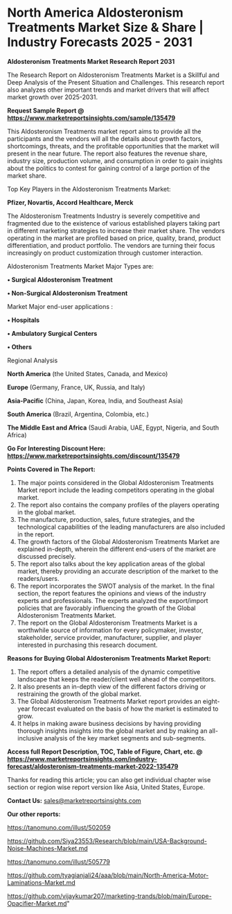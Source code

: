  # North America Aldosteronism Treatments Market Size & Share | Industry Forecasts 2025 - 2031

<strong>Aldosteronism Treatments Market Research Report 2031</strong>

The Research Report on Aldosteronism Treatments Market is a Skillful and Deep Analysis of the Present Situation and Challenges. This research report also analyzes other important trends and market drivers that will affect market growth over 2025-2031.

<strong>Request Sample Report @ <a href=https://www.marketreportsinsights.com/sample/135479>https://www.marketreportsinsights.com/sample/135479</a></strong>

This Aldosteronism Treatments market report aims to provide all the participants and the vendors will all the details about growth factors, shortcomings, threats, and the profitable opportunities that the market will present in the near future. The report also features the revenue share, industry size, production volume, and consumption in order to gain insights about the politics to contest for gaining control of a large portion of the market share.

Top Key Players in the Aldosteronism Treatments Market:

<strong>Pfizer, Novartis, Accord Healthcare, Merck</strong>

The Aldosteronism Treatments Industry is severely competitive and fragmented due to the existence of various established players taking part in different marketing strategies to increase their market share. The vendors operating in the market are profiled based on price, quality, brand, product differentiation, and product portfolio. The vendors are turning their focus increasingly on product customization through customer interaction.

Aldosteronism Treatments Market Major Types are:

<strong>• Surgical Aldosteronism Treatment

• Non-Surgical Aldosteronism Treatment</strong>

Market Major end-user applications :

<strong>• Hospitals

• Ambulatory Surgical Centers

• Others</strong>

Regional Analysis

</u><strong><b>North America</b></strong> (the United States, Canada, and Mexico)

<strong><b>Europe </b></strong>(Germany, France, UK, Russia, and Italy)

<strong><b>Asia-Pacific</b></strong> (China, Japan, Korea, India, and Southeast Asia)

<strong><b>South America</b></strong> (Brazil, Argentina, Colombia, etc.)

<strong><b>The Middle East and Africa</b></strong> (Saudi Arabia, UAE, Egypt, Nigeria, and South Africa)

<strong>Go For Interesting Discount Here: <a href=https://www.marketreportsinsights.com/discount/135479>https://www.marketreportsinsights.com/discount/135479</a></strong>

<strong>Points Covered in The Report:</strong>
<ol>
  <li>The major points considered in the Global Aldosteronism Treatments Market report include the leading competitors operating in the global market.</li>
  <li>The report also contains the company profiles of the players operating in the global market.</li>
  <li>The manufacture, production, sales, future strategies, and the technological capabilities of the leading manufacturers are also included in the report.</li>
  <li>The growth factors of the Global Aldosteronism Treatments Market are explained in-depth, wherein the different end-users of the market are discussed precisely.</li>
  <li>The report also talks about the key application areas of the global market, thereby providing an accurate description of the market to the readers/users.</li>
  <li>The report incorporates the SWOT analysis of the market. In the final section, the report features the opinions and views of the industry experts and professionals. The experts analyzed the export/import policies that are favorably influencing the growth of the Global Aldosteronism Treatments Market.</li>
  <li>The report on the Global Aldosteronism Treatments Market is a worthwhile source of information for every policymaker, investor, stakeholder, service provider, manufacturer, supplier, and player interested in purchasing this research document.</li>
</ol>
<strong>Reasons for Buying Global Aldosteronism Treatments Market Report:</strong>

<ol>
  <li>The report offers a detailed analysis of the dynamic competitive landscape that keeps the reader/client well ahead of the competitors.</li>
  <li>It also presents an in-depth view of the different factors driving or restraining the growth of the global market.</li>
  <li>The Global Aldosteronism Treatments Market report provides an eight-year forecast evaluated on the basis of how the market is estimated to grow.</li>
  <li>It helps in making aware business decisions by having providing thorough insights insights into the global market and by making an all-inclusive analysis of the key market segments and sub-segments.</li>
</ol>
<strong>Access full Report Description, TOC, Table of Figure, Chart, etc. @ <a href=https://www.marketreportsinsights.com/industry-forecast/aldosteronism-treatments-market-2022-135479>https://www.marketreportsinsights.com/industry-forecast/aldosteronism-treatments-market-2022-135479</a></strong>


Thanks for reading this article; you can also get individual chapter wise section or region wise report version like Asia, United States, Europe.

<strong>Contact Us:</strong>
sales@marketreportsinsights.com

<strong>Our other reports:</strong>

<a href=https://tanomuno.com/illust/502059>https://tanomuno.com/illust/502059</a>

<a href=https://github.com/Siya23553/Research/blob/main/USA-Background-Noise-Machines-Market.md>https://github.com/Siya23553/Research/blob/main/USA-Background-Noise-Machines-Market.md</a>

<a href=https://tanomuno.com/illust/505779>https://tanomuno.com/illust/505779</a>

<a href=https://github.com/tyagianjali24/aaa/blob/main/North-America-Motor-Laminations-Market.md>https://github.com/tyagianjali24/aaa/blob/main/North-America-Motor-Laminations-Market.md</a>

<a href=https://github.com/vijaykumar207/marketing-trands/blob/main/Europe-Opacifier-Market.md>https://github.com/vijaykumar207/marketing-trands/blob/main/Europe-Opacifier-Market.md</a>"
